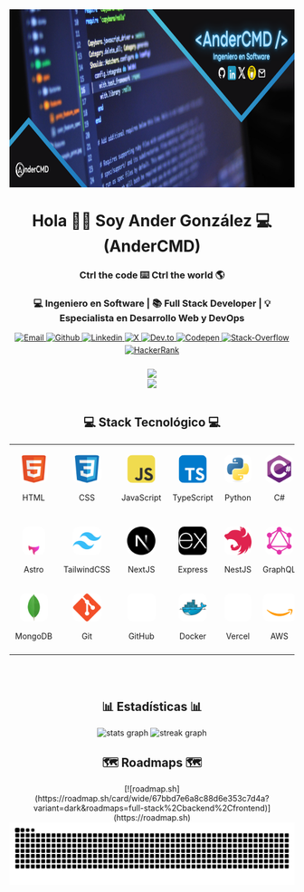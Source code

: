 <div align="center">
<img src="/Images/AnderCMD.png" align="center" height="315" width="100%" />
</div>  
  

# <div align="center">Hola 👋🏻 Soy Ander González 💻 (AnderCMD)</div>  
  
### <div align="center">Ctrl the code ⌨️ Ctrl the world 🌎</div>  
### <div align="center">💻 Ingeniero en Software | 📚 Full Stack Developer | 💡Especialista en Desarrollo Web y DevOps</div>  
  

<div align="center">
  <a href="mailto:andercmd@outlook.com" target="_blank">
  <img src=https://img.shields.io/badge/email-%230077b5.svg?&style=for-the-badge&logo=microsoftoutlook&logoColor=white alt=Email style="margin-bottom: 5px;" />
  </a>
  <a href="https://github.com/AnderCMD" target="_blank">
  <img src=https://img.shields.io/badge/github-%2324292e.svg?&style=for-the-badge&logo=github&logoColor=white alt=Github style="margin-bottom: 5px;" />
  </a>
  <a href="https://linkedin.com/in/andercmd" target="_blank">
  <img src=https://img.shields.io/badge/linkedin-%231E77B5.svg?&style=for-the-badge&logo=linkedin&logoColor=white alt=Linkedin style="margin-bottom: 5px;" />
  </a>
  <a href="https://x.com/AnderCMDs" target="_blank">
  <img src=https://img.shields.io/badge/x-%23000000.svg?&style=for-the-badge&logo=x&logoColor=white alt=X style="margin-bottom: 5px;" />
  </a>
  <a href="https://dev.to/andercmd" target="_blank">
  <img src=https://img.shields.io/badge/dev.to-%2308090A.svg?&style=for-the-badge&logo=dev.to&logoColor=white alt=Dev.to style="margin-bottom: 5px;" />
  </a>
  <a href="https://codepen.com/AnderCMD" target="_blank">
  <img src=https://img.shields.io/badge/codepen-%23131417.svg?&style=for-the-badge&logo=codepen&logoColor=white alt=Codepen style="margin-bottom: 5px;" />
  </a>
  <a href="https://stackoverflow.com/users/21162451/andercmd" target="_blank">
  <img src=https://img.shields.io/badge/stackoverflow-%23F28032.svg?&style=for-the-badge&logo=stackoverflow&logoColor=white alt=Stack-Overflow style="margin-bottom: 5px;" />
  </a>
  <a href="https://www.hackerrank.com/profile/andercmd" target="_blank">
  <img src=https://img.shields.io/badge/hackerrank-%232EC866.svg?&style=for-the-badge&logo=hackerrank&logoColor=white alt=HackerRank style="margin-bottom: 5px;" />
  </a>
</div>

  

<br/>  

<div align="center">
<img src="https://komarev.com/ghpvc/?username=AnderCMD&&style=flat-square" align="center" />
</div>  
  

<div align="center">
            <a href="https://www.buymeacoffee.com/AnderCMD" target="_blank" style="display: inline-block;">
                <img
                    src="https://img.shields.io/badge/Donate-Buy%20Me%20A%20Coffee-orange.svg?style=flat-square&logo=buymeacoffee" 
                    align="center"
                />
            </a></div>  

<br/>  


## <div align="center">💻 Stack Tecnológico 💻</div>  

<table align="center">
  <tr>
    <td align="center" style="padding: 10px;">
      <img style="border-radius: 10px;" src="https://raw.githubusercontent.com/devicons/devicon/master/icons/html5/html5-original.svg" alt="HTML" height="50" />
      <p>HTML</p>
    </td>
    <td align="center" style="padding: 10px;">
      <img style="border-radius: 10px;" src="https://raw.githubusercontent.com/devicons/devicon/master/icons/css3/css3-original.svg" alt="CSS" height="50" />
      <p>CSS</p>
    </td>
    <td align="center" style="padding: 10px;">
      <img style="border-radius: 10px;" src="https://raw.githubusercontent.com/devicons/devicon/master/icons/javascript/javascript-original.svg" alt="JavaScript" height="50" />
      <p>JavaScript</p>
    </td>
    <td align="center" style="padding: 10px;">
      <img style="border-radius: 10px;" src="https://raw.githubusercontent.com/devicons/devicon/master/icons/typescript/typescript-original.svg" alt="TypeScript" height="50" />
      <p>TypeScript</p>
    </td>
    <td align="center" style="padding: 10px;">
      <img style="border-radius: 10px;" src="https://raw.githubusercontent.com/devicons/devicon/master/icons/python/python-original.svg" alt="Python" height="50" />
      <p>Python</p>
    </td>
    <td align="center" style="padding: 10px;">
      <img style="border-radius: 10px;" src="https://raw.githubusercontent.com/devicons/devicon/master/icons/csharp/csharp-original.svg" alt="C#" height="50" />
      <p>C#</p>
    </td>
    <td align="center" style="padding: 10px;">
      <img style="border-radius: 10px;" src="https://raw.githubusercontent.com/devicons/devicon/master/icons/react/react-original.svg" alt="React" height="50" />
      <p>React</p>
    </td>
    <td align="center" style="padding: 10px;">
      <img style="border-radius: 10px;" src="https://raw.githubusercontent.com/devicons/devicon/master/icons/react/react-original.svg" alt="React" height="50" />
      <p>React Native</p>
    </td>
  </tr>
  <tr>
    <td align="center" style="padding: 10px;">
      <img style="border-radius: 10px;" src="/Images/Astro.png" alt="Astro" height="50" />
      <p>Astro</p>
    </td>
    <td align="center" style="padding: 10px;">
      <img style="border-radius: 10px;" src="https://raw.githubusercontent.com/devicons/devicon/master/icons/tailwindcss/tailwindcss-original.svg" alt="TailwindCSS" height="50" />
      <p>TailwindCSS</p>
    </td>
    <td align="center" style="padding: 10px;">
      <img style="border-radius: 10px;" src="https://raw.githubusercontent.com/devicons/devicon/master/icons/nextjs/nextjs-original.svg" alt="NextJS" height="50" />
      <p>NextJS</p>
    </td>
    <td align="center" style="padding: 10px;">
      <img style="border-radius: 10px; filter: invert(100%);" src="https://raw.githubusercontent.com/devicons/devicon/master/icons/express/express-original.svg" alt="Express" height="50" />
      <p>Express</p>
    </td>
    <td align="center" style="padding: 10px;">
      <img style="border-radius: 10px;" src="https://raw.githubusercontent.com/devicons/devicon/master/icons/nestjs/nestjs-original.svg" alt="NestJS" height="50" />
      <p>NestJS</p>
    </td>
    <td align="center" style="padding: 10px;">
      <img style="border-radius: 10px;" src="https://raw.githubusercontent.com/devicons/devicon/master/icons/graphql/graphql-plain.svg" alt="GraphQL" height="50" />
      <p>GraphQL</p>
    </td>
    <td align="center" style="padding: 10px;">
      <img style="border-radius: 10px;" src="https://raw.githubusercontent.com/devicons/devicon/master/icons/mysql/mysql-original.svg" alt="MySQL" height="50" />
      <p>MySQL</p>
    </td>
    <td align="center" style="padding: 10px;">
      <img style="border-radius: 10px;" src="https://raw.githubusercontent.com/devicons/devicon/master/icons/postgresql/postgresql-original.svg" alt="PostgreSQL" height="50" />
      <p>PostgreSQL</p>
    </td>
  </tr>
  <tr>
    <td align="center" style="padding: 10px;">
      <img style="border-radius: 10px;" src="https://raw.githubusercontent.com/devicons/devicon/master/icons/mongodb/mongodb-original.svg" alt="MongoDB" height="50" />
      <p>MongoDB</p>
    </td>
    <td align="center" style="padding: 10px;">
      <img style="border-radius: 10px;" src="https://raw.githubusercontent.com/devicons/devicon/master/icons/git/git-original.svg" alt="Git" height="50" />
      <p>Git</p>
    </td>
    <td align="center" style="padding: 10px;">
      <img style="border-radius: 10px;" src="/Images/Github.png" alt="GitHub" height="50" />
      <p>GitHub</p>
    </td>
    <td align="center" style="padding: 10px;">
      <img style="border-radius: 10px;" src="https://raw.githubusercontent.com/devicons/devicon/master/icons/docker/docker-original.svg" alt="Docker" height="50" />
      <p>Docker</p>
    </td>
    <td align="center" style="padding: 10px;">
      <img style="border-radius: 10px;" src="/Images/Vercel.png" alt="Vercel" height="50" />
      <p>Vercel</p>
    </td>
    <td align="center" style="padding: 10px;">
      <img style="border-radius: 10px;" src="/Images/AWS.png" alt="AWS" height="50" />
      <p>AWS</p>
    </td>
    <td align="center" style="padding: 10px;">
      <img style="border-radius: 10px;" src="https://cdn.worldvectorlogo.com/logos/hostinger.svg" alt="Hostinger" height="50" />
      <p>Hostinger</p>
    </td>
  </tr>
</table>


<br/>  

<br clear="both">

## <div align="center">📊 Estadísticas 📊</div>  
<div align="center">
  <img src="https://github-readme-stats.vercel.app/api?username=AnderCMD&hide_title=false&hide_rank=false&show_icons=true&include_all_commits=true&count_private=true&disable_animations=false&theme=highcontrast&locale=en&hide_border=false&order=1" height="150" alt="stats graph"  />
  <img src="https://streak-stats.demolab.com?user=AnderCMD&locale=en&mode=daily&theme=highcontrast&hide_border=false&border_radius=5&order=3" height="150" alt="streak graph"  />
</div>

## <div align="center">🗺️ Roadmaps 🗺️</div>

<div align="center">
[![roadmap.sh](https://roadmap.sh/card/wide/67bbd7e6a8c88d6e353c7d4a?variant=dark&roadmaps=full-stack%2Cbackend%2Cfrontend)](https://roadmap.sh)
</div>

<img src="https://raw.githubusercontent.com/AnderCMD/AnderCMD/output/snake.svg" alt="Snake animation" />
